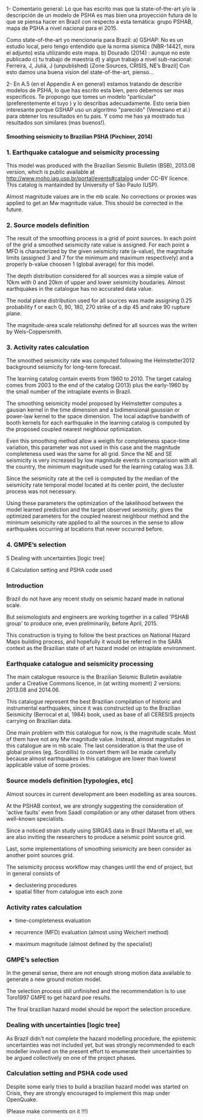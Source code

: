 


1- Comentario general: Lo que has escrito mas que la state-of-the-art y/o la descripción de un modelo de PSHA es mas bien una proyección futura de lo que se piensa hacer en Brazil con respecto a esta temática: grupo PSHAB, mapa de PSHA a nivel nacional para el 2015.

Como state-of-the-art yo mencionaria para Brazil: 
    a) GSHAP: No es un estudio local, pero tengo entendido que  la norma sismica (NBR-14421, mira el adjunto) esta utilizando este mapa.
    b) Dourado (2014) : aunque no este publicado
    c) tu trabajo de maestria 
    d) y algun trabajo a nivel sub-nacional: Ferreira, J, Juliá, J (unpublished) [Zone Sources, CRISIS, NE’s Brazil]
Con esto damos una buena vision del state-of-the-art, pienso...

2- En A.5 (en el Appendix A en general) estamos tratando de describir modelos de PSHA, lo que has escrito esta bien, pero debemos ser mas especificos. Te propongo que tomes un modelo "particular" (preferentemente el tuyo ) y lo describas adecuadamente. Esto seria bien interesante porque GSHAP uso un algoritmo "parecido" (Veneziano et al.) para obtener los resultados en tu pais. Y como me has ya mostrado tus resultados son similares (mas buenos!).


#### Smoothing seismicity to Brazilian PSHA (Pirchiner, 2014) 

### 1. Earthquake catalogue and seismicity processing

This model was produced with the Brazilian Seismic Bulletin (BSB), 2013.08 version,
which is public available at http://www.moho.iag.usp.br/portal/events#catalog under CC-BY licence.
This catalog is mantainded by University of São Paulo (USP).

Almost magnitude values are in the mb scale. No corrections or proxies was applied to get an Mw magnitude value.
This should be corrected in the future.


### 2. Source models definition

The result of the smoothing process is a grid of point sources.
In each point of the grid a smoothed seismicity rate value is assigned. 
For each point a MFD is characterized by the given seismicity rate (a-value), 
the magnitude limits (assigned 3 and 7 for the minimum and maximum respectively)
and a properly b-value choosen 1 (global average) for this model.

The depth distribution considered for all sources was a simple value of 10km with 0 and 20km of upper and lower
seismicity boudaries. Almost earthquakes in the catalogue has no accurated data value.

The nodal plane distribution used for all sources was made assigning 0.25 probability f
or each 0, 90, 180, 270 strike of a dip 45 and rake 90 rupture plane.

The magnitude-area scale relationshp defined for all sources was the writen by Wels-Coppersmith.
 

### 3. Activity rates calculation
The smoothed seismicity rate was computed following the Helmstetter2012 background seismicity for long-term forecast.

The learning catalog contain events from 1960 to 2010. The target catalog comes from 2003 to the end of the catalog (2013) 
plus the early-1960 by the small number of the intraplate events in Brazil. 

The smoothing seismicity model proposed by Helmstetter computes a gausian kernel in the time dimension and a bidimensional gaussian or power-law 
kernel to the space dimension. The local adaptive bandwith of booth kernels for each earthquake in the learning catalog is computed by the proposed coupled nearest neighbour optimization.

Even this smoothing method allow a weigth for completeness space-time variation, this parameter was not used in this case and the magnitude completeness used was the same for all grid. Since the NE and SE seismicity is very increased by low magnitude events in comparision with all the country, the minimum magnitude used for the learning catalog was 3.8.

Since the seismicity rate at the cell is computed by the median of the seismicity rate temporal model located at its center point, the decluster process was not necessary.

Using these parameters the optimization of the lakelihood between the model learned prediction and the target observed seismicity,
gives the optimized parameters for the coupled nearest neighbour method and the minimum seismicity rate applied to all the sources in the sense to allow earthquakes occurring at locations that never occurred before.


### 4. GMPE’s selection

5 Dealing with uncertainties [logic tree]

6 Calculation setting and PSHA code used



### Introduction

Brazil do not have any recent study on seismic hazard made in national scale.

But seismologists and engineers are working together in a called 'PSHAB group' to produce one, even preliminarily, before April, 2015.

This construction is trying to follow the best practices on National Hazard Maps building process, and hopefully it would be referred in the SARA context as the Brazilian state of art hazard model on intraplate environment. 



### Earthquake catalogue and seismicity processing

The main catalogue resource is the Brazilian Seismic Bulletin available under a Creative Commons licence, in (at writing moment) 2 versions: 2013.08 and 2014.06.

This catalogue represent the best Brazilian compilation of historic and instrumental earthquakes, since it was constructed up to the Brazilian Seismicity (Berrocal et al, 1984) book, used as base of all CERESIS projects carrying on Brazilian data.

One main problem with this catalogue for now, is the magnitude scale. Most of them have not any Mw magnitude value. Instead, almost magnitudes in this catalogue are in mb scale. The last consideration is that the use of global proxies (eg. Scordillis) to convert them will be made carefully because almost earthquakes in this catalogue are lower than lowest applicable value of some proxies. 




### Source models definition [typologies, etc]

Almost sources in current development are been modelling as area sources.

At the PSHAB context, we are strongly suggesting the consideration of 'active faults' even from Saadi compilation or any other dataset from others well-known specialists.

Since a noticed strain study using SIRGAS data in Brazil (Marotta et al), we are also inviting the researchers to produce a seismic point source grid.

Last, some implementations of smoothing seismicity are been consider as another point sources grid.

The seismicity process workflow may changes until the end of project, but in general consists of
 - declustering procedures
 - spatial filter from catalogue into each zone



### Activity rates calculation

 - time-completeness evaluation

 - recurrence (MFD) evaluation (almost using Weichert method)

 - maximum magnitude (almost defined by the specialist)


### GMPE’s selection    

In the general sense, there are not enough strong motion data available to generate a new ground motion model.

The selection process still unfinished and the recommendation is to use Toro1997 GMPE to get hazard poe results.

The final brazilian hazard model should be report the selection procedure.



### Dealing with uncertainties [logic tree]    
As Brazil didn't not complete the hazard modelling procedure, the epistemic uncertainties was not included yet, but was strongly recommended to each modeller involved on the present effort to enumerate their uncertainties to be argued collectively on one of the project phases.


### Calculation setting and PSHA code used
Despite some early tries to build a brazilian hazard model was started on Crisis, they are strongly encouraged to implement this map under OpenQuake.

(Please make comments on it !!!)
